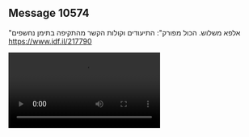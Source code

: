 ## Message 10574

"אלפא משלוש. הכול מפורק":
התיעודים וקולות הקשר מהתקיפה בתימן נחשפים
https://www.idf.il/217790

![Video](./10574/10574_media.mp4)
